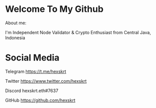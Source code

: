 # Welcome To My Github
About me:

I'm Independent Node Validator & Crypto Enthusiast from Central Java, Indonesia

# Social Media

Telegram  https://t.me/hexskrt

Twitter   https://www.twitter.com/hexskrt

Discord   hexskrt.eth#7637

GitHub    https://github.com/hexskrt
